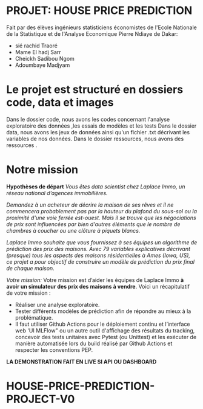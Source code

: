 # **PROJET: HOUSE PRICE PREDICTION**

Fait par des élèves ingénieurs statisticiens économistes de l'Ecole Nationale de la Statistique et de l'Analyse Economique Pierre Ndiaye de Dakar:
- sié rachid Traoré 
- Mame El hadj Sarr
- Cheickh Sadibou Ngom
- Adoumbaye Madjyam

# Le projet est structuré en dossiers code, data et images

 Dans le dossier code, nous avons les codes concernant l'analyse exploratoire des données ,les essais de  modèles et les tests
 Dans le dossier data, nous avons les jeux de données ainsi qu'un fichier .txt décrivant les variables de nos données.
 Dans le dossier ressources, nous avons des ressources .
 
# Notre mission
 **Hypothèses de départ** 
   *Vous êtes data scientist chez Laplace Immo, un réseau national d’agences immobilières.*


*Demandez à un acheteur de décrire la maison de ses rêves et il ne commencera probablement pas par la hauteur du plafond du sous-sol ou la proximité d'une voie ferrée est-ouest. Mais il se trouve que les négociations de prix sont influencées par bien d'autres éléments que le nombre de chambres à coucher ou une clôture à piquets blancs.*

  *Laplace Immo souhaite que vous fournissez à ses équipes un algorithme de prédiction des prix des maisons.
Avec 79 variables explicatives décrivant (presque) tous les aspects des maisons résidentielles à Ames (Iowa, US), ce projet a pour objectif de construire un modèle de prédiction du prix final de chaque maison.*

*Votre mission:*
Votre mission est d’aider les équipes de Laplace Immo **à avoir un simulateur des prix des maisons à vendre**. Voici un récapitulatif de votre mission :
- Réaliser une analyse exploratoire.
- Tester différents modèles de prédiction afin de répondre au mieux à la problématique.
- Il faut utiliser Github Actions pour le déploiement continu et l’interface web 'UI MLFlow" ou un autre outil d'affichage des résultats du tracking, concevoir des tests unitaires avec Pytest (ou Unittest) et les exécuter de manière automatisée lors du build réalisé par Github Actions et respecter les conventions PEP.


**LA DEMONSTRATION FAIT EN LIVE SI API OU DASHBOARD**

# HOUSE-PRICE-PREDICTION-PROJECT-V0
